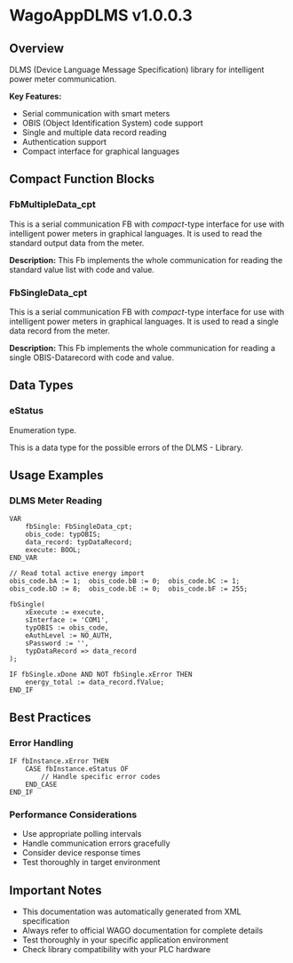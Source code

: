 # WagoAppDLMS v1.0.0.3

## Overview
DLMS (Device Language Message Specification) library for intelligent power meter communication.

**Key Features:**
- Serial communication with smart meters
- OBIS (Object Identification System) code support
- Single and multiple data record reading
- Authentication support
- Compact interface for graphical languages

## Compact Function Blocks

### FbMultipleData_cpt
This is a serial communication FB with *compact*-type interface for use with intelligent power meters in graphical languages. It is used to read the standard output data from the meter.

**Description:**
This Fb implements the whole communication for reading the standard value list with code and value.

### FbSingleData_cpt
This is a serial communication FB with *compact*-type interface for use with intelligent power meters in graphical languages. It is used to read a single data record from the meter.

**Description:**
This Fb implements the whole communication for reading a single OBIS-Datarecord with code and value.

## Data Types

### eStatus
Enumeration type.

This is a data type for the possible errors of the DLMS - Library.

## Usage Examples

### DLMS Meter Reading
```iec
VAR
    fbSingle: FbSingleData_cpt;
    obis_code: typOBIS;
    data_record: typDataRecord;
    execute: BOOL;
END_VAR

// Read total active energy import
obis_code.bA := 1;  obis_code.bB := 0;  obis_code.bC := 1;
obis_code.bD := 8;  obis_code.bE := 0;  obis_code.bF := 255;

fbSingle(
    xExecute := execute,
    sInterface := 'COM1',
    typOBIS := obis_code,
    eAuthLevel := NO_AUTH,
    sPassword := '',
    typDataRecord => data_record
);

IF fbSingle.xDone AND NOT fbSingle.xError THEN
    energy_total := data_record.fValue;
END_IF
```

## Best Practices

### Error Handling
```iec
IF fbInstance.xError THEN
    CASE fbInstance.eStatus OF
        // Handle specific error codes
    END_CASE
END_IF
```

### Performance Considerations
- Use appropriate polling intervals
- Handle communication errors gracefully
- Consider device response times
- Test thoroughly in target environment

## Important Notes

- This documentation was automatically generated from XML specification
- Always refer to official WAGO documentation for complete details
- Test thoroughly in your specific application environment
- Check library compatibility with your PLC hardware

